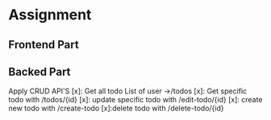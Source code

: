 # Assignment

## Frontend Part

## Backed Part

Apply CRUD API'S
[x]: Get all todo List of user ->/todos
[x]: Get specific todo with /todos/{id}
[x]: update specific todo with /edit-todo/{id}
[x]: create new todo with /create-todo
[x]:delete todo with /delete-todo/{id}

